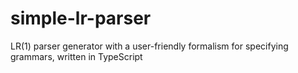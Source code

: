 # simple-lr-parser
LR(1) parser generator with a user-friendly formalism for specifying grammars, written in TypeScript 
